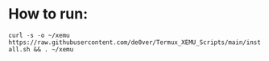 # How to run:
`curl -s -o ~/xemu https://raw.githubusercontent.com/de0ver/Termux_XEMU_Scripts/main/install.sh && . ~/xemu`
